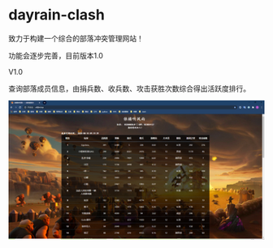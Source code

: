 # dayrain-clash
致力于构建一个综合的部落冲突管理网站！

功能会逐步完善，目前版本1.0

V1.0

查询部落成员信息，由捐兵数、收兵数、攻击获胜次数综合得出活跃度排行。

![v1-1](https://github.com/DayRain/dayrain-clash/blob/master/imges/v1-1.png)
